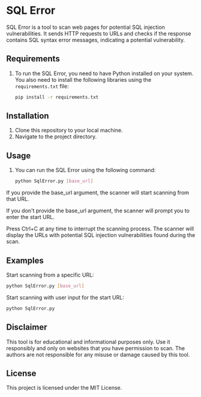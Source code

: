 # SQL Error

SQL Error is a tool to scan web pages for potential SQL injection vulnerabilities. It sends HTTP requests to URLs and checks if the response contains SQL syntax error messages, indicating a potential vulnerability.

## Requirements

1. To run the SQL Error, you need to have Python installed on your system. You also need to install the following libraries using the `requirements.txt` file:
    ```bash
    pip install -r requirements.txt

## Installation

1. Clone this repository to your local machine.
2. Navigate to the project directory.

## Usage

1. You can run the SQL Error using the following command:
    ```bash
    python SqlError.py [base_url]
    
If you provide the base_url argument, the scanner will start scanning from that URL.

If you don't provide the base_url argument, the scanner will prompt you to enter the start URL.

Press Ctrl+C at any time to interrupt the scanning process. The scanner will display the URLs with potential SQL injection vulnerabilities found during the scan.

## Examples

Start scanning from a specific URL:
  ```bash
  python SqlError.py [base_url]
  ```

Start scanning with user input for the start URL:
  ```bash
  python SqlError.py
  ```
## Disclaimer

This tool is for educational and informational purposes only. Use it responsibly and only on websites that you have permission to scan. The authors are not responsible for any misuse or damage caused by this tool.

## License

This project is licensed under the MIT License.

